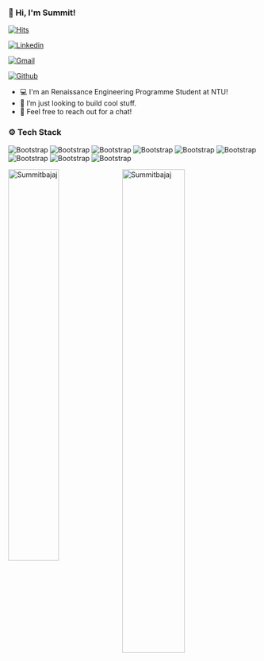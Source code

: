 ### 👋 Hi, I'm Summit!

[![Hits](https://hits.seeyoufarm.com/api/count/incr/badge.svg?url=https%3A%2F%2Fgithub.com%2FSummitbajaj%2FSummitbajaj&count_bg=%2379C83D&title_bg=%23555555&icon=&icon_color=%23E7E7E7&title=Profile+Views&edge_flat=false)](https://hits.seeyoufarm.com)

[![Linkedin](https://img.shields.io/badge/-LinkedIn-blue?style=flat&logo=Linkedin&logoColor=white)](https://www.linkedin.com/in/summit-bajaj/)

[![Gmail](https://img.shields.io/badge/-Gmail-c14438?style=flat&logo=Gmail&logoColor=white)](mailto:bajajsummit@gmail.com)

[![Github](https://img.shields.io/github/followers/Summitbajaj?label=Follow&style=social)](https://github.com/Summitbajaj)

- 💻 I'm an Renaissance Engineering Programme Student at NTU!
- 🤔 I’m just looking to build cool stuff.
- 🌱 Feel free to reach out for a chat!



### ⚙️ Tech Stack

![Bootstrap](https://img.shields.io/badge/-Python-05122A?style=flat-square&logo=Python&color=353535) ![Bootstrap](https://img.shields.io/badge/-Docker-05122A?style=flat-square&logo=Docker&color=353535) ![Bootstrap](https://img.shields.io/badge/-C-05122A?style=flat-square&logo=C&color=353535) ![Bootstrap](https://img.shields.io/badge/-Flask-05122A?style=flat-square&logo=Flask&color=353535) ![Bootstrap](https://img.shields.io/badge/-ASP.NET-05122A?style=flat-square&logo=ASP.NET&color=353535) ![Bootstrap](https://img.shields.io/badge/-Java-05122A?style=flat-square&logo=Java&color=353535) ![Bootstrap](https://img.shields.io/badge/-React-05122A?style=flat-square&logo=React&color=353535) ![Bootstrap](https://img.shields.io/badge/-C%23-05122A?style=flat-square&logo=C#&color=353535) ![Bootstrap](https://img.shields.io/badge/-PowerShell-05122A?style=flat-square&logo=PowerShell&color=353535)

<div>
  <img width="45%" align="left" src="https://github-readme-stats.vercel.app/api/top-langs?username=Summitbajaj&show_icons=true&locale=en&layout=compact" alt="Summitbajaj" />
  <img width="50%"  src="https://github-readme-streak-stats.herokuapp.com/?user=Summitbajaj&" alt="Summitbajaj" />
</div>
